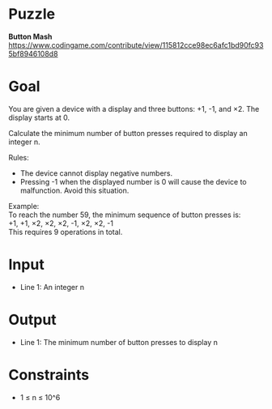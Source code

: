 # Puzzle
**Button Mash** https://www.codingame.com/contribute/view/115812cce98ec6afc1bd90fc935bf8946108d8

# Goal
You are given a device with a display and three buttons: +1, -1, and ×2. The display starts at 0.

Calculate the minimum number of button presses required to display an integer n.

Rules:  
- The device cannot display negative numbers.
- Pressing -1 when the displayed number is 0 will cause the device to malfunction. Avoid this situation.

Example:  
To reach the number 59, the minimum sequence of button presses is:  
+1, +1, ×2, ×2, ×2, -1, ×2, ×2, -1  
This requires 9 operations in total.

# Input
* Line 1: An integer n

# Output
* Line 1: The minimum number of button presses to display n

# Constraints
* 1 ≤ n ≤ 10^6
